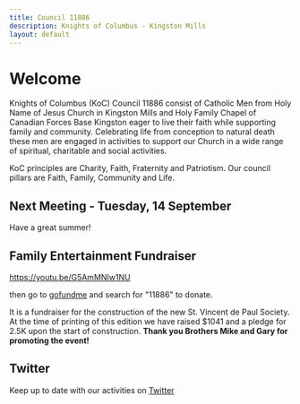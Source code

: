 ```yaml
---
title: Council 11886
description: Knights of Columbus - Kingston Mills
layout: default
---
```


# Welcome

Knights of Columbus (KoC) Council 11886 consist of Catholic Men from Holy Name of Jesus Church in Kingston Mills and Holy Family Chapel of Canadian Forces Base Kingston eager to live their faith while supporting family and community.  Celebrating life from conception to natural death these men are engaged in activities to support our Church in a wide range of spiritual, charitable and social activities.

KoC principles are Charity, Faith, Fraternity and Patriotism. Our council pillars are Faith, Family, Community and Life.

## Next Meeting - Tuesday, 14 September

Have a great summer!

## Family Entertainment Fundraiser

https://youtu.be/G5AmMNIw1NU

then go to [gofundme](https://gofundme.com) and search for "11886" to donate.

It is a fundraiser for the construction of the new St. Vincent de Paul Society. At the time of printing of this edition we have raised $1041 and a pledge for 2.5K upon the start of construction. **Thank you Brothers Mike and Gary for promoting the event!**

## Twitter

Keep up to date with our activities on [Twitter](https://twitter.com/11886knights?lang=en)